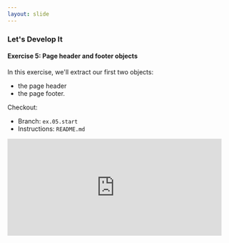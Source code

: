 ```yaml
---
layout: slide
---
```


<section>

### Let's Develop It

#### Exercise 5: Page header and footer objects

In this exercise, we'll extract our first two objects:

* the page header
* the page footer.

Checkout:

* Branch: `ex.05.start`
* Instructions: `README.md`

</section>

<section>

<iframe src="https://giphy.com/embed/11sBLVxNs7v6WA" width="480"
height="217" frameBorder="0" class="giphy-embed fragment noprint"
allowFullScreen></iframe>



</section>
